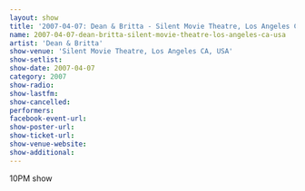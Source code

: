 ```yaml
---
layout: show
title: '2007-04-07: Dean & Britta - Silent Movie Theatre, Los Angeles CA, USA'
name: 2007-04-07-dean-britta-silent-movie-theatre-los-angeles-ca-usa
artist: 'Dean & Britta'
show-venue: 'Silent Movie Theatre, Los Angeles CA, USA'
show-setlist: 
show-date: 2007-04-07
category: 2007
show-radio: 
show-lastfm: 
show-cancelled: 
performers: 
facebook-event-url: 
show-poster-url: 
show-ticket-url: 
show-venue-website: 
show-additional: 
---
```


10PM show